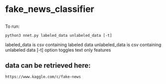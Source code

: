 # fake_news_classifier

##
To run:

    python3 nnet.py labeled_data unlabeled_data [-t]

labeled_data is csv containing labeled data
unlabeled_data is csv containing unlabeled data
[-t] option toggles text only features

## data can be retrieved here:
    https://www.kaggle.com/c/fake-news